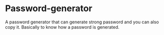 # Password-generator
A password generator that can generate strong password and you can also copy it. Basically to know how a password is generated.
